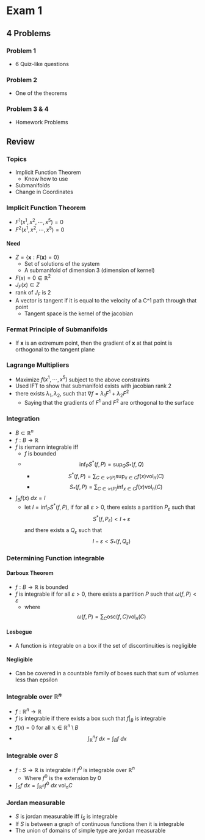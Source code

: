 # Exam 1

## 4 Problems
### Problem 1
* 6 Quiz-like questions

### Problem 2
* One of the theorems

### Problem 3 & 4
* Homework Problems


## Review
### Topics
* Implicit Function Theorem
	* Know how to use
* Submanifolds
* Change in Coordinates


### Implicit Function Theorem
* $F^1(x^1,x^2,\cdots,x^5)=0$
* $F^2(x^1,x^2,\cdots,x^5)=0$

#### Need
* $Z=\{\mathbf{x}: F(\mathbf{x})=0\}$
	* Set of solutions of the system
	* A submanifold of dimension 3 (dimension of kernel)
* $F(x)=0\in\mathbb{R}^2$
* $J_F(x)\in Z$
* rank of $J_F$ is $2$
* A vector is tangent if it is equal to the velocity of a C^1 path through that point
	* Tangent space is the kernel of the jacobian

### Fermat Principle of Submanifolds
* If $\mathbf{x}$ is an extremum point, then the gradient of $\mathbf{x}$ at that point is orthogonal to the tangent plane

### Lagrange Multipliers
* Maximize $f(x^1,\cdots,x^5)$ subject to the above constraints
* Used IFT to show that submanifold exists with jacobian rank $2$
* there exists $\lambda_1,\lambda_2$, such that $\nabla f = \lambda_1 F^1 + \lambda_2 F^2$
	* Saying that the gradients of $F^1$ and $F^2$ are orthogonal to the surface

### Integration
* $B\subset\mathbb{R}^n$
* $f:B\rightarrow\mathbb{R}$
* $f$ is riemann integrable iff
	* $f$ is bounded
	* $$\inf_P S^*(f,P)=\sup_Q S_*(f,Q)$$
		* $$S^*(f,P)=\sum_{C\in\mathcal{C}(P)}\sup_{x\in C} f(x)\text{vol}_n(C)$$
		* $$S_*(f,P)=\sum_{C\in\mathcal{C}(P)}\inf_{x\in C} f(x)\text{vol}_n(C)$$
* $\int_B f(x)~dx = I$
	* let $I=\inf_P S^*(f,P)$, if for all $\varepsilon > 0$, there exists a partition $P_\varepsilon$ such that $$S^*(f,P_\varepsilon)< I+\varepsilon$$ and there exists a $Q_\varepsilon$ such that $$I-\varepsilon< S_*(f,Q_\varepsilon)$$

### Determining Function integrable
#### Darboux Theorem
* $f:B\rightarrow\mathbb{R}$ is bounded
* $f$ is integrable if for all $\varepsilon > 0$, there exists a partition $P$ such that $\omega(f,P)<\varepsilon$
	* where $$\omega(f,P)=\sum_C\text{osc}(f,C)\text{vol}_n(C)$$

#### Lesbegue
* A function is integrable on a box if the set of discontinuities is negligible

#### Negligible
* Can be covered in a countable family of boxes such that sum of volumes less than epsilon

### Integrable over $\mathbb{R}^n$
* $f:\mathbb{R}^n\rightarrow\mathbb{R}$
* $f$ is integrable if there exists a box such that $f|_B$ is integrable 
* $f(x)=0$ for all $\mathbb{x}\in\mathbb{R}^n\setminus B$
* $$\int_\mathbb{R}^n f~dx=\int_B f~dx$$

### Integrable over $S$
* $f:S\rightarrow\mathbb{R}$ is integrable if $f^0$ is integrable over $\mathbb{R}^n$
	* Where $f^0$ is the extension by $0$
* $\int_S f~dx = \int_{\mathbb{R}^n}f^0~dx~\text{vol}_nC$

### Jordan measurable
* $S$ is jordan measurable iff $I_S$ is integrable
* If $S$ is between a graph of continuous functions then it is integrable
* The union of domains of simple type are jordan measurable